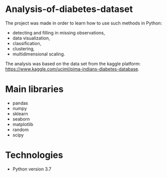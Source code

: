 # Analysis-of-diabetes-dataset

The project was made in order to learn how to use such methods in Python:

- detecting and filling in missing observations,
- data visualization,
- classification,
- clustering,
- multidimensional scaling. 

The analysis was based on the data set from the kaggle platform: https://www.kaggle.com/uciml/pima-indians-diabetes-database.

# Main libraries
- pandas
- numpy
- sklearn
- seaborn
- matplotlib
- random 
- scipy
# Technologies 
- Python version 3.7
